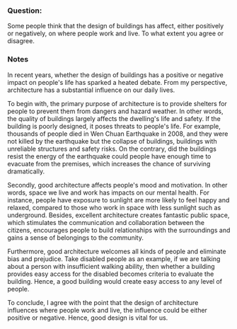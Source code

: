 ### Question:
Some people think that the design of buildings has affect, either positively or negatively, on where people work and live. To what extent you agree or disagree.

### Notes
In recent years, whether the design of buildings has a positive or negative impact on people's life has sparked a heated debate. From my perspective, architecture has a substantial influence on our daily lives.

To begin with, the primary purpose of architecture is to provide shelters for people to prevent them from dangers and hazard weather. In other words, the quality of buildings largely affects the dwelling's life and safety. If the building is poorly designed, it poses threats to people's life. For example, thousands of people died in Wen Chuan Earthquake in 2008, and they were not killed by the earthquake but the collapse of buildings, buildings with unreliable structures and safety risks. On the contrary, did the buildings resist the energy of the earthquake could people have enough time to evacuate from the premises, which increases the chance of surviving dramatically.

Secondly, good architecture affects people's mood and motivation. In other words, space we live and work has impacts on our mental health. For instance, people have exposure to sunlight are more likely to feel happy and relaxed, compared to those who work in space with less sunlight such as underground. Besides, excellent architecture creates fantastic public space, which stimulates the communication and collaboration between the citizens, encourages people to build relationships with the surroundings and gains a sense of belongings to the community.

Furthermore, good architecture welcomes all kinds of people and eliminate bias and prejudice. Take disabled people as an example, if we are talking about a person with insufficient walking ability, then whether a building provides easy access for the disabled becomes criteria to evaluate the building. Hence, a good building would create easy access to any level of people.

To conclude, I agree with the point that the design of architecture influences where people work and live, the influence could be either positive or negative. Hence, good design is vital for us.